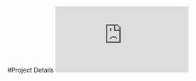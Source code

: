 #Project Details
<embed src="https://github.com/abdelrahmankhedr0/Seven_Segment_Controller/blob/main/Project_Details.pdf" type="application/pdf" />

